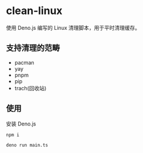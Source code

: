 # clean-linux

使用 Deno.js 编写的 Linux 清理脚本，用于平时清理缓存。

## 支持清理的范畴

-   pacman
-   yay
-   pnpm
-   pip
-   trach(回收站)

## 使用

安装 Deno.js

```shell
npm i
```

```shell
deno run main.ts
```
